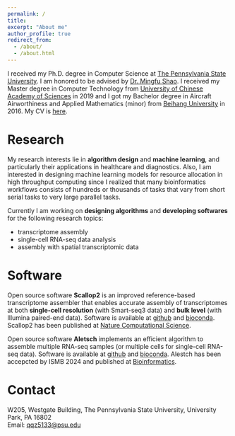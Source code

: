 ```yaml
---
permalink: /
title: 
excerpt: "About me"
author_profile: true
redirect_from: 
  - /about/
  - /about.html
---
```


I received my Ph.D. degree in Computer Science at [The Pennsylvania State University](https://www.psu.edu/). I am honored to be advised by [Dr. Mingfu Shao](https://sites.psu.edu/mxs2589/). I received my Master degree in Computer Technology from [University of Chinese Academy of Sciences](https://english.cas.cn/) in 2019 and I got my Bachelor degree in Aircraft Airworthiness and Applied Mathematics (minor) from [Beihang University](https://ev.buaa.edu.cn/) in 2016. My CV is [here](http://QiminZhang77.github.io/files/QiminZhang_CV2024.pdf).

Research
======
My research interests lie in **algorithm design** and **machine learning**, and particularly their applications in healthcare and diagnostics. Also, I am interested in designing machine learning models for resource allocation in high throughput computing since I realized that many bioinformatics workflows consists of hundreds or thousands of tasks that vary from short serial tasks to very large parallel tasks. 

Currently I am working on **designing algorithms** and **developing softwares** for the following research topics:
- transcriptome assembly
- single-cell RNA-seq data analysis
- assembly with spatial transcriptomic data 

Software
======
Open source software **Scallop2** is an improved reference-based transcriptome assembler that enables accurate assembly of transcriptomes at both **single-cell resolution** (with Smart-seq3 data) and **bulk level** (with Illumina paired-end data). Software is available at [github](https://github.com/Shao-Group/scallop2) and [bioconda](https://anaconda.org/bioconda/scallop2). Scallop2 has been published at [Nature Computational Science](https://rdcu.be/cJ0Oa). 

Open source software **Aletsch** implements an efficient algorithm to assemble multiple RNA-seq samples (or multiple cells for single-cell RNA-seq data). Software is available at [github](https://github.com/Shao-Group/aletsch/) and [bioconda](https://anaconda.org/bioconda/aletsch). Alestch has been accepcted by ISMB 2024 and published at [Bioinformatics](https://academic.oup.com/bioinformatics/article/40/Supplement_1/i307/7700882?searchresult=1). 

Contact
======
W205, Westgate Building, The Pennsylvania State University, University Park, PA 16802 \
Email: qqz5133@psu.edu
